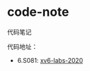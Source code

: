 # code-note
代码笔记



代码地址：



* 6.S081: [xv6-labs-2020](https://github.com/Sakura1609/XV6-LABS-2020.git)

